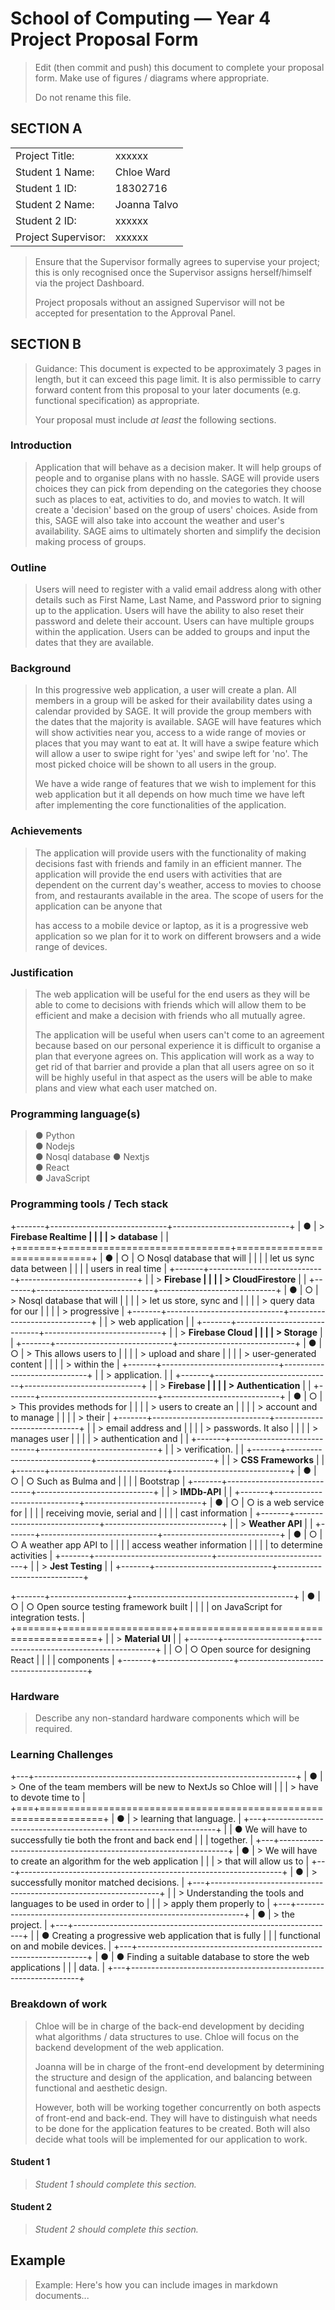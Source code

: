 # School of Computing &mdash; Year 4 Project Proposal Form

> Edit (then commit and push) this document to complete your proposal form.
> Make use of figures / diagrams where appropriate.
>
> Do not rename this file.

## SECTION A

|                     |                   |
|---------------------|-------------------|
|Project Title:       | xxxxxx            |
|Student 1 Name:      | Chloe Ward        |
|Student 1 ID:        | 18302716          |
|Student 2 Name:      | Joanna Talvo      |
|Student 2 ID:        | xxxxxx            |
|Project Supervisor:  | xxxxxx            |

> Ensure that the Supervisor formally agrees to supervise your project; this is only recognised once the
> Supervisor assigns herself/himself via the project Dashboard.
>
> Project proposals without an assigned
> Supervisor will not be accepted for presentation to the Approval Panel.

## SECTION B

> Guidance: This document is expected to be approximately 3 pages in length, but it can exceed this page limit.
> It is also permissible to carry forward content from this proposal to your later documents (e.g. functional
> specification) as appropriate.
>
> Your proposal must include *at least* the following sections.


### Introduction

> Application that will behave as a decision maker. It will help groups
> of people and to organise plans with no hassle. SAGE will provide
> users choices they can pick from depending on the categories they
> choose such as places to eat, activities to do, and movies to watch.
> It will create a 'decision' based on the group of users\' choices.
> Aside from this, SAGE will also take into account the weather and
> user's availability. SAGE aims to ultimately shorten and simplify the
> decision making process of groups.

### Outline

> Users will need to register with a valid email address along with
> other details such as First Name, Last Name, and Password prior to
> signing up to the application. Users will have the ability to also
> reset their password and delete their account. Users can have multiple
> groups within the application. Users can be added to groups and input
> the dates that they are available.

### Background

> In this progressive web application, a user will create a plan. All
> members in a group will be asked for their availability dates using a
> calendar provided by SAGE. It will provide the group members with the
> dates that the majority is available. SAGE will have features which
> will show activities near you, access to a wide range of movies or
> places that you may want to eat at. It will have a swipe feature which
> will allow a user to swipe right for 'yes' and swipe left for 'no'.
> The most picked choice will be shown to all users in the group.
>
> We have a wide range of features that we wish to implement for this
> web application but it all depends on how much time we have left after
> implementing the core functionalities of the application.

### Achievements

> The application will provide users with the functionality of making
> decisions fast with friends and family in an efficient manner. The
> application will provide the end users with activities that are
> dependent on the current day\'s weather, access to movies to choose
> from, and restaurants available in the area. The scope of users for
> the application can be anyone that
>
> has access to a mobile device or laptop, as it is a progressive web
> application so we plan for it to work on different browsers and a wide
> range of devices.


### Justification

> The web application will be useful for the end users as they will be
> able to come to decisions with friends which will allow them to be
> efficient and make a decision with friends who all mutually agree.
>
> The application will be useful when users can't come to an agreement
> because based on our personal experience it is difficult to organise a
> plan that everyone agrees on. This application will work as a way to
> get rid of that barrier and provide a plan that all users agree on so
> it will be highly useful in that aspect as the users will be able to
> make plans and view what each user matched on.


### Programming language(s)


> ●  Python         
> ●  Nodejs         
> ●  Nosql database 
> ●  Nextjs         
> ●  React          
> ●  JavaScript   

### Programming tools / Tech stack

+-------+-----------------------------+-----------------------------+
| **●** | > **Firebase Realtime       |                             |
|       | > database**                |                             |
+=======+=============================+=============================+
| **●** | ○                           | ○ Nosql database that will  |
|       |                             | let us sync data between    |
|       |                             | users in real time          |
+-------+-----------------------------+-----------------------------+
|       | > **Firebase                |                             |
|       | > CloudFirestore**          |                             |
+-------+-----------------------------+-----------------------------+
| **●** | ○                           | > Nosql database that will  |
|       |                             | > let us store, sync and    |
|       |                             | > query data for our        |
|       |                             | > progressive               |
+-------+-----------------------------+-----------------------------+
|       | > web application           |                             |
+-------+-----------------------------+-----------------------------+
|       | > **Firebase Cloud          |                             |
|       | > Storage**                 |                             |
+-------+-----------------------------+-----------------------------+
| **●** | ○                           | > This allows users to      |
|       |                             | > upload and share          |
|       |                             | > user-generated content    |
|       |                             | > within the                |
+-------+-----------------------------+-----------------------------+
|       | > application.              |                             |
+-------+-----------------------------+-----------------------------+
|       | > **Firebase                |                             |
|       | > Authentication**          |                             |
+-------+-----------------------------+-----------------------------+
| **●** | ○                           | > This provides methods for |
|       |                             | > users to create an        |
|       |                             | > account and to manage     |
|       |                             | > their                     |
+-------+-----------------------------+-----------------------------+
|       | > email address and         |                             |
|       | > passwords. It also        |                             |
|       | > manages user              |                             |
|       | > authentication and        |                             |
+-------+-----------------------------+-----------------------------+
|       | > verification.             |                             |
+-------+-----------------------------+-----------------------------+
|       | > **CSS Frameworks**        |                             |
+-------+-----------------------------+-----------------------------+
| ●     | ○                           | ○ Such as Bulma and         |
|       |                             | Bootstrap                   |
+-------+-----------------------------+-----------------------------+
|       | > **IMDb-API**              |                             |
+-------+-----------------------------+-----------------------------+
| **●** | ○                           | ○ is a web service for      |
|       |                             | receiving movie, serial and |
|       |                             | cast information            |
+-------+-----------------------------+-----------------------------+
|       | > **Weather API**           |                             |
+-------+-----------------------------+-----------------------------+
| **●** | ○                           | ○ A weather app API to      |
|       |                             | access weather information  |
|       |                             | to determine activities     |
+-------+-----------------------------+-----------------------------+
|       | > **Jest Testing**          |                             |
+-------+-----------------------------+-----------------------------+

+-------+-------------------+----------------------------------------+
| **●** | ○                 | ○ Open source testing framework built  |
|       |                   | on JavaScript for integration tests.   |
+=======+===================+========================================+
|       | > **Material UI** |                                        |
+-------+-------------------+----------------------------------------+
|       | ○                 | ○ Open source for designing React      |
|       |                   | components                             |
+-------+-------------------+----------------------------------------+

### Hardware

> Describe any non-standard hardware components which will be required.

### Learning Challenges

+---+-----------------------------------------------------------------+
| ● | > One of the team members will be new to NextJs so Chloe will   |
|   | > have to devote time to                                        |
+===+=================================================================+
| ● | > learning that language.                                       |
+---+-----------------------------------------------------------------+
|   | ● We will have to successfully tie both the front and back end  |
|   | together.                                                       |
+---+-----------------------------------------------------------------+
| ● | > We will have to create an algorithm for the web application   |
|   | > that will allow us to                                         |
+---+-----------------------------------------------------------------+
| ● | > successfully monitor matched decisions.                       |
+---+-----------------------------------------------------------------+
|   | > Understanding the tools and languages to be used in order to  |
|   | > apply them properly to                                        |
+---+-----------------------------------------------------------------+
| ● | > the project.                                                  |
+---+-----------------------------------------------------------------+
|   | ● Creating a progressive web application that is fully          |
|   | functional on and mobile devices.                               |
+---+-----------------------------------------------------------------+
| ● | ● Finding a suitable database to store the web applications     |
|   | data.                                                           |
+---+-----------------------------------------------------------------+


### Breakdown of work

> Chloe will be in charge of the back-end development by deciding what
> algorithms / data structures to use. Chloe will focus on the backend
> development of the web application.
>
> Joanna will be in charge of the front-end development by determining
> the structure and design of the application, and balancing between
> functional and aesthetic design.
>
> However, both will be working together concurrently on both aspects of
> front-end and back-end. They will have to distinguish what needs to be
> done for the application features to be created. Both will also decide
> what tools will be implemented for our application to work.

#### Student 1

> *Student 1 should complete this section.*

#### Student 2

> *Student 2 should complete this section.*

## Example

> Example: Here's how you can include images in markdown documents...

